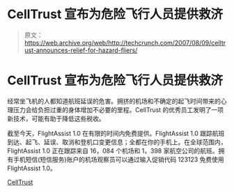 # CellTrust 宣布为危险飞行人员提供救济

> 原文：<https://web.archive.org/web/http://techcrunch.com/2007/08/09/celltrust-announces-relief-for-hazard-fliers/>

# CellTrust 宣布为危险飞行人员提供救济

经常坐飞机的人都知道航班延误的危害。拥挤的机场和不确定的起飞时间带来的心理压力会给负担过重的身体增加不必要的里程。CellTrust 的优秀员工发明了一项新技术，可能有助于降低这些税收。

截至今天，FlightAssist 1.0 在有限的时间内免费提供。FlightAssist 1.0 跟踪航班到达、起飞、延误、取消和登机口变更信息；全都在你的手机上。在全球范围内，FlightAssist 1.0 正在跟踪来自 16，084 个机场和 1，398 家航空公司的航班。拥有手机短信(短信服务)账户的机场观察员可以通过输入促销代码 123123 免费使用 FlightAssist 1.0。

[CellTrust](https://web.archive.org/web/20210121023341/http://www.celltrust.com/)